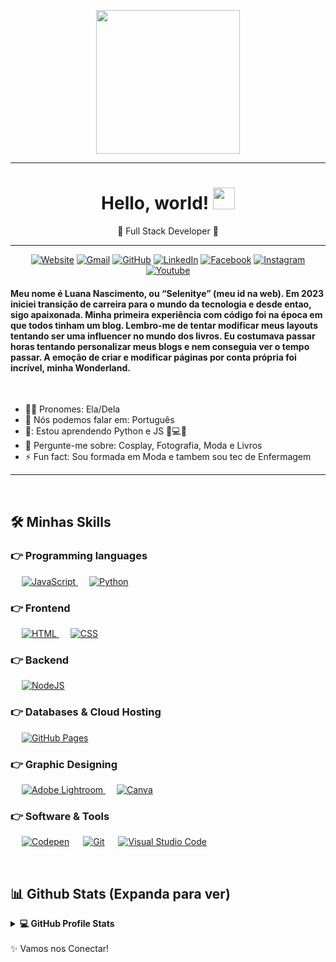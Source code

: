 <p align="center">
  <img src="https://raw.githubusercontent.com/selenitye/aula-html/main/MTXX_MH20230610_210144421%20(1).jpg?token=GHSAT0AAAAAACDOGFCRLXJ5ZZCTJNU3V6FYZEFCNUA" height="230"/>
</p>
<hr>
<h1 align="center">Hello, world! <img src="https://media.giphy.com/media/hvRJCLFzcasrR4ia7z/giphy.gif" width="35"></h1>
<p align="center">
  <a align="center"> 🚀 Full Stack Developer 🚀 </a>
</p>
<hr/>
<p align="center">
  <a href=""><img src="https://img.icons8.com/bubbles/50/000000/web.png" alt="Website"/></a>
	<a href="mailto:selenitye@gmail.com"><img src="https://img.icons8.com/bubbles/50/000000/gmail.png" alt="Gmail"/></a>
	<a href="https://github.com/selenitye"><img src="https://img.icons8.com/bubbles/50/000000/github.png" alt="GitHub"/></a>
	<a href="https://linkedin.com/in/selenitye"><img src="https://img.icons8.com/bubbles/50/000000/linkedin.png" alt="LinkedIn"/></a>
	<a href="https://www.facebook.com/selenitye"><img src="https://img.icons8.com/bubbles/50/000000/facebook-new.png" alt="Facebook"/></a>
	<a href="https://instagram.com/selenitye"><img src="https://img.icons8.com/bubbles/50/000000/instagram.png" alt="Instagram"/></a>
	<a href=""><img src="https://img.icons8.com/bubbles/50/000000/youtube.png" alt="Youtube"/></a>
<Br>
  <h4>Meu nome é Luana Nascimento, ou “Selenitye” (meu id na web).
    Em 2023 iniciei transição de carreira para o mundo da tecnologia e desde entao, sigo apaixonada. 
Minha primeira experiência com código foi na época em que todos tinham um blog. Lembro-me de tentar modificar meus layouts tentando ser uma influencer no mundo dos livros. Eu costumava passar horas tentando personalizar meus blogs e nem conseguia ver o tempo passar. A emoção de criar e modificar páginas por conta própria foi incrível, minha Wonderland.</h4>
<br>

- 🙋‍♀️  Pronomes: Ela/Dela
- 📣  Nós podemos falar em: Português
- 🌱: Estou aprendendo Python e JS 🧠💻🤖
- 💬  Pergunte-me sobre: Cosplay, Fotografia, Moda e Livros
- ⚡  Fun fact: Sou formada em Moda e tambem sou tec de Enfermagem
  
<hr>
<Br>

## 🛠️ Minhas Skills

### 👉 Programming languages

<p align="left"> 
  &emsp; 
  <a href="https://developer.mozilla.org/en-US/docs/Web/JavaScript" target="_blank"> 
     <img alt="JavaScript" src="https://img.shields.io/badge/JavaScript%20-%23F7DF1E.svg?logo=javascript&logoColor=black">
   </a>
  &emsp;
   <a href="https://www.python.org" target="_blank">
    <img alt="Python" src="https://img.shields.io/badge/Python%20-%2314354C.svg?logo=python&logoColor=white">
  </a>
</p>

### 👉 Frontend 
<p align="left"> 
  &emsp; 
  <a href="https://www.w3.org/html/" target="_blank"> 
   <img alt="HTML" src="https://img.shields.io/badge/HTML5%20-%23E34F26.svg?logo=html5&logoColor=white">
  </a>   
  &emsp;
  <a href="https://www.w3schools.com/css/" target="_blank">
    <img alt="CSS" src="https://img.shields.io/badge/CSS%20-%231572B6.svg?logo=css3&logoColor=white">
  </a> 
</p>
  
### 👉 Backend 
<p align="left"> 
  &emsp; 
  <a href="https://www.w3.org/html/" target="_blank"> 
   <a href="https://github.com/search?q=user%3ADenverCoder1+is%3Arepo+language%3Ajavascript"><img alt="NodeJS" src="https://img.shields.io/badge/Node.js%20-%2343853D.svg?logo=node.js&logoColor=white"></a>
</p>

### 👉 Databases & Cloud Hosting
<p align="left">
  &emsp;
   <a href="#"><img alt="GitHub Pages" src="https://img.shields.io/badge/GitHub%20Pages-%23327FC7.svg?logo=github&logoColor=white"></a> 
  &emsp;
 </p>
  
### 👉 Graphic Designing
<p align="left">
  &emsp;
  <a href="https://www.adobe.com/in/products/photoshop-lightroom.html" target="_blank"> 
    <img alt="Adobe Lightroom" src="https://img.shields.io/badge/Adobe Lightroom-%2300f.svg?style=flat&logo=adobelightroom&logoColor=white"/>
  </a>
    &emsp;
  <a href="#">
  	<img alt="Canva" src="https://img.shields.io/badge/Canva-%2300C4CC.svg?style=flat&logo=Canva&logoColor=white"/>
  </a>
 </p>

 ### 👉 Software & Tools
 
<p>
  &emsp;
    <a href="#"><img alt="Codepen" src="https://img.shields.io/badge/Codepen-000000.svg?logo=codepen&logoColor=white"></a>
  &emsp;
    <a href="#"><img alt="Git" src="https://img.shields.io/badge/Git%20-%23F05033.svg?logo=git&logoColor=white"></a>
  &emsp;
    <a href="#"><img alt="Visual Studio Code" src="https://img.shields.io/badge/Visual%20Studio%20Code-0078d7.svg?logo=visual-studio-code&logoColor=white"></a>
  &emsp;
</p>
  <br/>
  
  ## 📊 Github Stats (Expanda para ver) 


<details> 
  <summary><b>💻 GitHub Profile Stats</b></summary>
  <br/>
  <p align="center">
    <a href="https://github.com/anuraghazra/github-readme-stats"><img alt="Candida's Github Stats" src="https://github-readme-stats.vercel.app/api?username=selenitye&show_icons=true&count_private=true&theme=algolia" height="192px"/></a>
<br/>
  &nbsp;
	  <img src="https://github-readme-stats.vercel.app/api/top-langs?username=selenitye&show_icons=true&locale=en&layout=compact&theme=algolia" alt="selenitye" height="192px"/>
  <br/>
  <b>Note:</b> Top languages is only a metric of the languages my public code consists of and doesn't reflect experience or skill level.
  </p>
</details>
<br/>
✨ Vamos nos Conectar!
  
	

